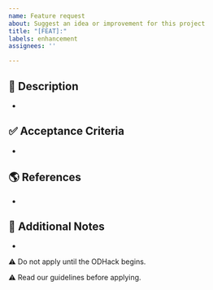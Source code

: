 ```yaml
---
name: Feature request
about: Suggest an idea or improvement for this project
title: "[FEAT]:"
labels: enhancement
assignees: ''

---
```


## 📘 Description
-

## ✅ Acceptance Criteria
-

## 🌎 References
-

## 📜 Additional Notes
- 

⚠ Do not apply until the ODHack begins.

⚠ Read our guidelines before applying.
